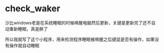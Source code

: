 # check_waker

沙比windows老是在系统睡眠的时候唤醒电脑然后更新，关键是更新完了还不自动重新睡眠，真是醉了

所以我就写了这个小程序，用来检测程序睡眠被唤醒之后键鼠是否有操作，如果没有操作就自动睡眠
